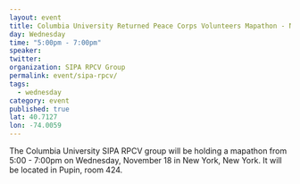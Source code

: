 ```yaml
---
layout: event
title: Columbia University Returned Peace Corps Volunteers Mapathon - New York, NY
day: Wednesday
time: "5:00pm - 7:00pm"
speaker: 
twitter: 
organization: SIPA RPCV Group
permalink: event/sipa-rpcv/
tags: 
  - wednesday
category: event
published: true
lat: 40.7127
lon: -74.0059
---
```


The Columbia University SIPA RPCV group will be holding a mapathon from 5:00 - 7:00pm on Wednesday, November 18 in New York, New York.  It will be located in Pupin, room 424.
